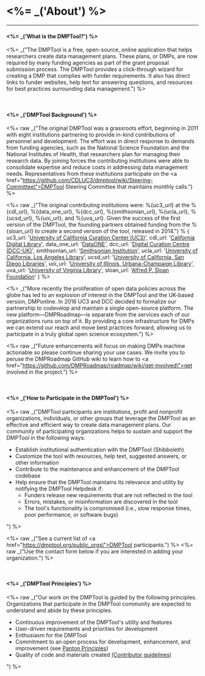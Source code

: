 <%= _('About') %>
===============
<hr>

<h4> <%= _('What is the DMPTool?') %></h4>

<%= _("The DMPTool is a free, open-source, online application that helps researchers create data management plans. These plans, or DMPs, are now required by many funding agencies as part of the grant proposal submission process. The DMPTool provides a click-through wizard for creating a DMP that complies with funder requirements. It also has direct links to funder websites, help text for answering questions, and resources for best practices surrounding data management.") %>

<br>

<h4> <%= _('DMPTool Background') %></h4>
         
<%= raw _("The original DMPTool was a grassroots effort, beginning in 2011 with eight institutions partnering to provide in-kind contributions of personnel and development. The effort was in direct response to demands from funding agencies, such as the National Science Foundation and the National Institutes of Health, that researchers plan for managing their research data. By joining forces the contributing institutions were able to consolidate expertise and reduce costs in addressing data management needs. Representatives from these institutions participate on the <a href=\"https://github.com/CDLUC3/dmptool/wiki/Steering-Committee\">DMPTool Steering Committee</a> that maintains monthly calls.") %>

<%= raw _("The original contributing institutions were: %{uc3_url} at the %{cdl_url}, %{data_one_url}, %{dcc_url}, %{smithsonian_url}, %{ucla_url}, %{ucsd_url}, %{uoi_url}, and %{uva_url}. Given the success of the first version of the DMPTool, the founding partners obtained funding from the %{sloan_url} to create a second version of the tool, released in 2014.") % { uc3_url: '<a href="https://www.cdlib.org/services/uc3/" target="_blank">University of California Curation Center (UC3)</a>', cdl_url: '<a href="https://www.cdlib.org/" target="_blank">California Digital Library</a>', data_one_url: '<a href="https://www.dataone.org/" target="_blank">DataONE</a>', dcc_url: '<a href="https://www.dcc.ac.uk/" target="_blank">Digital Curation Centre (DCC-UK)</a>', smithsonian_url: '<a href="https://www.si.edu/" target="_blank">Smithsonian Institution</a>', ucla_url: '<a href="https://www.library.ucla.edu/" target="_blank">University of California, Los Angeles Library</a>', ucsd_url: '<a href="https://libraries.ucsd.edu/" target="_blank">University of California, San Diego Libraries</a>', uoi_url: '<a href="https://www.library.illinois.edu/" target="_blank">University of Illinois, Urbana-Champaign Library</a>', uva_url: '<a href="https://www.library.virginia.edu/" target="_blank">University of Virginia Library</a>', sloan_url: '<a href="https://sloan.org/" target="_blank">Alfred P. Sloan Foundation</a>' } %>

<%= _("More recently the proliferation of open data policies across the globe has led to an explosion of interest in the DMPTool and the UK-based version, DMPonline. In 2016 UC3 and DCC decided to formalize our partnership to codevelop and maintain a single open-source platform. The new platform—DMPRoadmap—is separate from the services each of our organizations runs on top of it. By providing a core infrastructure for DMPs we can extend our reach and move best practices forward, allowing us to participate in a truly global open science ecosystem.") %>

<%= raw _("Future enhancements will focus on making DMPs machine actionable so please continue sharing your use cases. We invite you to peruse the DMPRoadmap GitHub wiki to learn how to <a href=\"https://github.com/DMPRoadmap/roadmap/wiki/get-involved\">get involved</a> in the project.") %>

<br>

<h4> <%= _('How to Participate in the DMPTool') %></h4>

<%= raw _("DMPTool participants are institutions, profit and nonprofit organizations, individuals, or other groups that leverage the DMPTool as an effective and efficient way to create data management plans. Our community of participating organizations helps to sustain and support the DMPTool in the following ways:<ul><li>Establish institutional authentication with the DMPTool (Shibboleth)</li><li>Customize the tool with resources, help text, suggested answers, or other information</li><li>Contribute to the maintenance and enhancement of the DMPTool codebase</li><li>Help ensure that the DMPTool maintains its relevance and utility by notifying the DMPTool Helpdesk if:<ul><li>Funders release new requirements that are not reflected in the tool</li><li>Errors, mistakes, or misinformation are discovered in the tool</li><li>The tool's functionality is compromised (i.e., slow response times, poor performance, or software bugs)</li></ul></li></ul>") %>

<%= raw _("See a current list of <a href=\"https://dmptool.org/public_orgs\">DMPTool participants</a>.") %>
<%= raw _("Use the contact form below if you are interested in adding your organization.") %>

<br>

<h4> <%= _('DMPTool Principles') %></h4>
<%= raw _("Our work on the DMPTool is guided by the following principles. Organizations that participate in the DMPTool community are expected to understand and abide by these principles.<ul><li>Continuous improvement of the DMPTool's utility and features</li><li>User-driven requirements and priorities for development</li><li>Enthusiasm for the DMPTool</li><li>Commitment to an open process for development, enhancement, and improvement (see <a href=\"https://pantonprinciples.org/\">Panton Principles</a>)</li><li>Quality of code and materials created <a href=\"https://github.com/DMPRoadmap/roadmap/blob/development/CONTRIBUTING.md\">(Contributor guidelines)</a></li></ul>") %>
